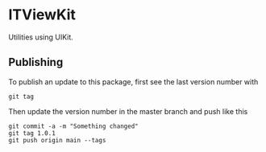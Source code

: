 # ITViewKit

Utilities using UIKit.

## Publishing

To publish an update to this package, first see the last version number with

    git tag

Then update the version number in the master branch and push like this

    git commit -a -m "Something changed"
    git tag 1.0.1
    git push origin main --tags
